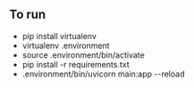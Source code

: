 ## To run

- pip install virtualenv
- virtualenv .environment
- source .environment/bin/activate
- pip install -r requirements.txt
- .environment/bin/uvicorn main:app --reload
